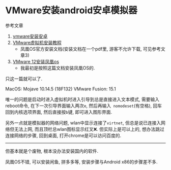 # VMware安装android安卓模拟器

参考文章

1. [vmware安装安卓](https://zhuanlan.zhihu.com/p/87633763)
2. [VMware虚拟机安装教程](http://bbs.phoenixstudio.org/cn/read.php?tid=7813)
    - 凤凰OS官方安装文档(安装文档在一个pdf里, 游客不允许下载, 可见参考文章3)
3. [VMware 12安装凤凰os](https://jingyan.baidu.com/article/20095761dce379cb0721b41b.html)
    - 我最初是按照这篇文档安装凤凰OS的.

只这一篇就可以了.

MacOS: Mojave 10.14.5 (18F132)
VMware Fusion: 15.1

唯一的问题是启动时进入虚拟机时进入引导到总是直接进入文本模式, 需要输入reboot命令, 在下一次引导界面输入两次`e`, 然后再输入` nomodeset`(有空格), 回车回到内核选项界面, 然后直接按`b`键, 即可进入图形界面.

另外一点就是模拟器的网络问题, wlan中显示连接了`virtnet`, 但总是说已连接入网络但无法上网, 而且顶栏总wlan图标显示红叉❌. 但实际上是可以上的, 想办法跳过连接网络的步骤, 回到桌面, 打开chrome是可以访问百度的.

------

但基本就是个废物, 根本没办法安装国内的软件.

凤凰OS不错, 可以安装闲鱼, 拼多多等, 安装步骤与Android x86的步骤差不多.
